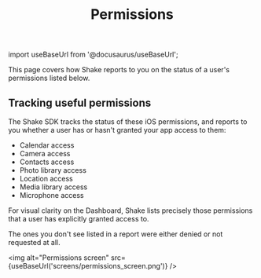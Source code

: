 ﻿---
id: permissions
title: Permissions
---
import useBaseUrl from '@docusaurus/useBaseUrl';

This page covers how Shake reports to you on the status of a user's permissions listed below.

## Tracking useful permissions
The Shake SDK tracks the status of these iOS permissions, and reports to
you whether a user has or hasn't granted your app access to them:

* Calendar access
* Camera access
* Contacts access
* Photo library access
* Location access
* Media library access
* Microphone access

For visual clarity on the Dashboard, Shake lists precisely those permissions that a user has explicitly granted access to.

The ones you don't see listed in a report were either denied or not requested at all.

<img
  alt="Permissions screen"
  src={useBaseUrl('screens/permissions_screen.png')}
/>